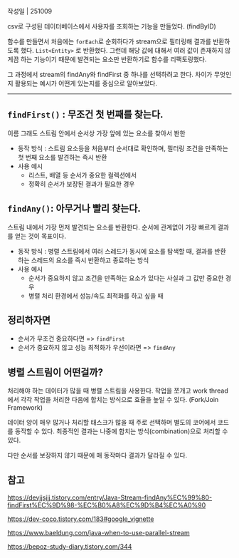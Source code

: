 작성일 | 251009

csv로 구성된 데이터베이스에서 사용자를 조회하는 기능을 만들었다. (findByID)

함수를 만들면서 처음에는 `forEach`로 순회하다가 stream으로 필터링해 결과를 반환하도록 했다. `List<Entity>` 로 반환했다. 
그런데 해당 값에 대해서 여러 값이 존재하지 않게끔 하는 기능이기 때문에 발견되는 요소만 반환하기로 함수를 리팩토링했다. 

그 과정에서 stream의 findAny와 findFirst 중 하나를 선택하려고 한다. 차이가 무엇인지 활용되는 예시가 어떤게 있는지를 중심으로 알아보았다. 

--- 

## `findFirst()` : 무조건 첫 번째를 찾는다. 
이름 그래도 스트림 안에서 순서상 가장 앞에 있는 요소를 찾아서 봔한
- 동작 방식 : 스트림 요소등을 처음부터 순서대로 확인하며, 필터링 조건을 만족하는 첫 번째 요소를 발견하는 즉시 반환 
- 사용 예시
    - 리스트, 배열 등 순서가 중요한 컬렉션에서 
    - 정확히 순서가 보장된 결과가 필요한 경우 

## `findAny()`: 아무거나 빨리 찾는다. 
스트림 내에서 가장 먼저 발견되는 요소를 반환한다. 순서에 관계없이 가장 빠르게 결과를 얻는 것이 목표이다. 
- 동작 방식 : 병렬 스트림에서 여러 스레드가 동시에 요소를 탐색할 때, 결과를 반환하는 스레드의 요소를 즉시 반환하고 종료하는 방식 
- 사용 예시 
    - 순서가 중요하지 않고 조건을 만족하는 요소가 있다는 사실과 그 값만 중요한 경우 
    - 병렬 처리 환경에서 성능/속도 최적화를 하고 싶을 때 

## 정리하자면 

- 순서가 무조건 중요하다면 => `findFirst`
- 순서가 중요하지 않고 성능 최적화가 우선이라면 => `findAny`


## 병렬 스트림이 어떤걸까? 

처리해야 하는 데이터가 많을 때 병렬 스트림을 사용한다. 작업을 쪼개고 work thread에서 각각 작업을 처리한 다음에 합치는 방식으로 효율을 높일 수 있다. (Fork/Join Framework) 

데이터 양이 매우 많거나 처리할 태스크가 많을 때 주로 선택하며 별도의 코어에서 코드를 동작할 수 있다. 최종적인 결과는 나중에 합치는 방식(combination)으로 처리할 수 있다. 

다만 순서를 보장하지 않기 때문에 매 동작마다 결과가 달라질 수 있다. 


## 참고 
https://devjjsjjj.tistory.com/entry/Java-Stream-findAny%EC%99%80-findFirst%EC%9D%98-%EC%B0%A8%EC%9D%B4%EC%A0%90

https://dev-coco.tistory.com/183#google_vignette

https://www.baeldung.com/java-when-to-use-parallel-stream

https://bepoz-study-diary.tistory.com/344